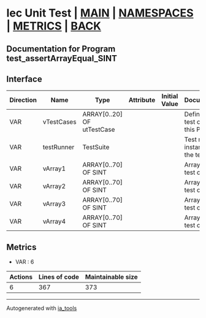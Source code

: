 # Iec Unit Test | [MAIN] | [NAMESPACES] | [METRICS] | [BACK]  

## Documentation for Program test_assertArrayEqual_SINT  

## Interface  

| Direction | Name | Type | Attribute | Initial Value | Documentation |
| --------- | ---- | ---- | --------- | ------------- | ------------- |
| VAR | vTestCases | ARRAY[0..20] OF utTestCase |  |  | Definition of all test cases for this POU |  
| VAR | testRunner | TestSuite |  |  | Test runner instance to run the tests |  
| VAR | vArray1 | ARRAY[0..70] OF SINT |  |  | Array data 1 of test case 1 |  
| VAR | vArray2 | ARRAY[0..70] OF SINT |  |  | Array data 2 of test case 1 |  
| VAR | vArray3 | ARRAY[0..70] OF SINT |  |  | Array data 3 of test case 2 |  
| VAR | vArray4 | ARRAY[0..70] OF SINT |  |  | Array data 4 of test case 2 |  


## Metrics  

- VAR : 6

| Actions | Lines of code | Maintainable size |
| ------- | ------------- | ----------------- |
| 6 | 367 | 373 |

---
Autogenerated with [ia_tools](https://github.com/tkucic/ia_tools)  

[MAIN]: ../../../../index.md
[NAMESPACES]: ../../nsList.md
[METRICS]: ../../../metrics.md
[BACK]: ../nsMain.md
